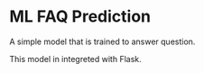 # ML FAQ Prediction

A simple model that is trained to answer question.

This model in integreted with Flask.
